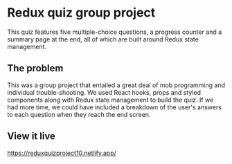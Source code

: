 # Redux quiz group project
This quiz features five multiple-choice questions, a progress counter and a summary page at the end, all of which are built around Redux state management.

## The problem
This was a group project that entailed a great deal of mob programming and individual trouble-shooting. We used React hooks, props and styled components along with Redux state management to build the quiz.
If we had more time, we could have included a breakdown of the user's answers to each question when they reach the end screen.

## View it live
https://reduxquizproject10.netlify.app/
